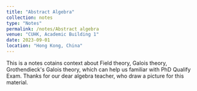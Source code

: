 ```yaml
---
title: "Abstract Algebra"
collection: notes
type: "Notes"
permalink: /notes/Abstract algebra
venue: "CUHK, Academic Building 1"
date: 2023-09-01
location: "Hong Kong, China"
---
```


This is a notes cotains context about Field theory, Galois theory, Grothendieck's Galois theory, which can help us familiar with PhD Qualify Exam.
Thanks for our dear algebra teacher, who draw a picture for this material.
